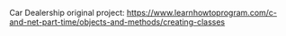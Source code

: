 Car Dealership original project: 
https://www.learnhowtoprogram.com/c-and-net-part-time/objects-and-methods/creating-classes

